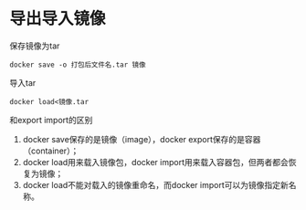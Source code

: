 # 导出导入镜像

保存镜像为tar

```
docker save -o 打包后文件名.tar 镜像
```

导入tar

```
docker load<镜像.tar
```

和export import的区别

1. docker save保存的是镜像（image），docker export保存的是容器（container）；
2. docker load用来载入镜像包，docker import用来载入容器包，但两者都会恢复为镜像；
3. docker load不能对载入的镜像重命名，而docker import可以为镜像指定新名称。